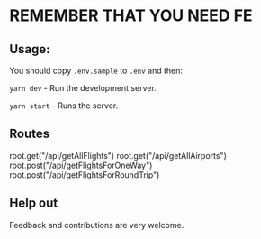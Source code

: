 # REMEMBER THAT YOU NEED FE 

## Usage:

You should copy `.env.sample` to `.env` and then:

`yarn dev` - Run the development server.

`yarn start` - Runs the server.

## Routes

root.get("/api/getAllFlights")
root.get("/api/getAllAirports")
root.post("/api/getFlightsForOneWay")
root.post("/api/getFlightsForRoundTrip")

## Help out

Feedback and contributions are very welcome.

